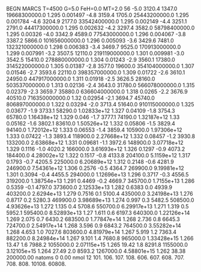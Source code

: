 BEGN
MARCS T=4500 G=5.0 FeH=0.0 MT=2.0
                  56
-5.0 3120.4 1347.0 19668300000.0 1.295 0.001497 
-4.8 3159.4 1705.0 25443200000.0 1.295 0.001784 
-4.6 3204.9 2177.0 33542400000.0 1.295 0.002149 
-4.4 3251.1 2791.0 44417300000.0 1.295 0.002632 
-4.2 3297.4 3582.0 58798400000.0 1.295 0.00326 
-4.0 3342.9 4589.0 77543000000.0 1.296 0.004067 
-3.8 3387.2 5866.0 101656000000.0 1.296 0.005093 
-3.6 3429.6 7481.0 132321000000.0 1.298 0.006383 
-3.4 3469.7 9525.0 170913000000.0 1.299 0.007991 
-3.2 3507.5 12110.0 219119000000.0 1.301 0.009981 
-3.0 3542.5 15410.0 278880000000.0 1.304 0.01243 
-2.9 3560.1 17380.0 314522000000.0 1.305 0.01387 
-2.8 3577.0 19600.0 354104000000.0 1.307 0.01546 
-2.7 3593.6 22110.0 398357000000.0 1.309 0.01722 
-2.6 3610.1 24950.0 447917000000.0 1.311 0.01918 
-2.5 3626.5 28160.0 503537000000.0 1.313 0.02136 
-2.4 3643.0 31780.0 566078000000.0 1.315 0.02379 
-2.3 3659.7 35880.0 636604000000.0 1.318 0.0265 
-2.2 3676.9 40510.0 716350000000.0 1.32 0.02954 
-2.1 3694.7 45740.0 806897000000.0 1.322 0.03294 
-2.0 3713.4 51640.0 910115000000.0 1.325 0.03677 
-1.9 3733.1 58290.0 1.02833e+12 1.327 0.04109 
-1.8 3754.3 65780.0 1.16438e+12 1.329 0.046 
-1.7 3777.1 74190.0 1.32187e+12 1.33 0.05162 
-1.6 3802.1 83610.0 1.50526e+12 1.332 0.05806 
-1.5 3829.4 94140.0 1.72012e+12 1.333 0.06553 
-1.4 3859.4 105900.0 1.97306e+12 1.333 0.07422 
-1.3 3893.4 118900.0 2.27668e+12 1.332 0.08457 
-1.2 3930.8 133200.0 2.63868e+12 1.331 0.09681 
-1.1 3972.6 148900.0 3.07718e+12 1.329 0.1116 
-1.0 4020.2 166000.0 3.61693e+12 1.326 0.1297 
-0.9 4073.2 184400.0 4.28002e+12 1.322 0.1517 
-0.8 4133.8 204100.0 5.1159e+12 1.317 0.1793 
-0.7 4205.5 225000.0 6.20689e+12 1.312 0.2148 
-0.6 4281.9 246900.0 7.54361e+12 1.306 0.2576 
-0.5 4364.7 269900.0 9.19981e+12 1.301 0.3094 
-0.4 4455.5 294000.0 1.12696e+13 1.296 0.3717 
-0.3 4556.5 319200.0 1.38754e+13 1.291 0.4469 
-0.2 4669.7 345700.0 1.7155e+13 1.286 0.5359 
-0.1 4797.0 373600.0 2.12533e+13 1.282 0.6383 
0.0 4939.9 403200.0 2.6294e+13 1.279 0.7516 
0.1 5100.4 435000.0 3.24198e+13 1.276 0.8717 
0.2 5280.3 469900.0 3.98689e+13 1.274 0.997 
0.3 5482.5 508500.0 4.93626e+13 1.272 1.135 
0.4 5708.6 550700.0 6.29917e+13 1.271 1.319 
0.5 5952.1 595400.0 8.52893e+13 1.27 1.611 
0.6 6197.3 640300.0 1.22126e+14 1.269 2.075 
0.7 6430.2 683500.0 1.77847e+14 1.268 2.736 
0.8 6645.3 724700.0 2.54917e+14 1.268 3.596 
0.9 6843.2 764500.0 3.55282e+14 1.268 4.653 
1.0 7027.6 803600.0 4.81979e+14 1.267 5.919 
1.2 7363.4 882200.0 8.24984e+14 1.267 9.101 
1.4 7680.8 965000.0 1.33428e+15 1.266 13.47 
1.6 7988.2 1055000.0 2.07115e+15 1.265 19.42 
1.8 8291.8 1155000.0 3.12105e+15 1.264 27.49 
2.0 8593.2 1267000.0 4.58801e+15 1.262 38.38 
200000.00
natoms              0      0.00
nmol          12
          101.         106.       107.      108.         606.        607.        608.
          707.         708.       808.    10108.       60808.
